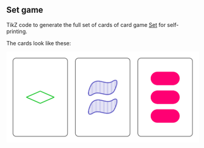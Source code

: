 ## Set game

TikZ code to generate the full set of cards of card game [Set](https://en.wikipedia.org/wiki/Set_(game)) for self-printing.

The cards look like these:

![Set game cards sample](set-game-cards-sample.svg)
